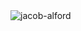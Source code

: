 <picture>
  <source media="(prefers-color-scheme: dark)" srcset="https://github.com/jacob-alford/jacob-alford/assets/7153123/4799da5d-700f-43b6-baea-780800553f7c">
  <source media="(prefers-color-scheme: light)" srcset="https://github.com/jacob-alford/jacob-alford/assets/7153123/2c241cc3-5013-4e59-974d-800267d9e818">
  <img alt="jacob-alford" src="https://github.com/jacob-alford/jacob-alford/assets/7153123/5681681a-c3e6-4c9e-a5eb-2136c76e4444">
</picture>
